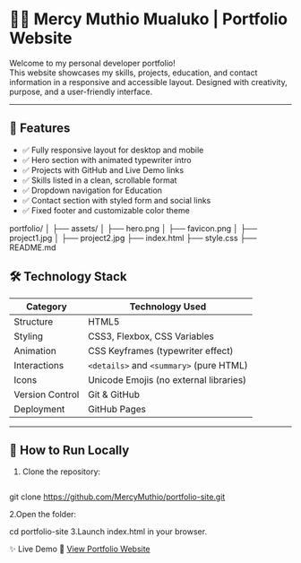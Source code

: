 # 👩‍💻 Mercy Muthio Mualuko | Portfolio Website

Welcome to my personal developer portfolio!  
This website showcases my skills, projects, education, and contact information in a responsive and accessible layout. Designed with creativity, purpose, and a user-friendly interface.

---

## 🌟 Features

- ✅ Fully responsive layout for desktop and mobile
- ✅ Hero section with animated typewriter intro
- ✅ Projects with GitHub and Live Demo links
- ✅ Skills listed in a clean, scrollable format
- ✅ Dropdown navigation for Education
- ✅ Contact section with styled form and social links
- ✅ Fixed footer and customizable color theme


portfolio/
│
├── assets/
│ ├── hero.png
│ ├── favicon.png
│ ├── project1.jpg
│ ├── project2.jpg
├── index.html
├── style.css
├── README.md

## 🛠️ Technology Stack

| Category       | Technology Used                          |
|----------------|------------------------------------------|
| Structure      | HTML5                                    |
| Styling        | CSS3, Flexbox, CSS Variables              |
| Animation      | CSS Keyframes (typewriter effect)        |
| Interactions   | `<details>` and `<summary>` (pure HTML)  |
| Icons          | Unicode Emojis (no external libraries)   |
| Version Control| Git & GitHub                             |
| Deployment     | GitHub Pages      


---

## 🚀 How to Run Locally

1. Clone the repository:
   ```bash
  git clone https://github.com/MercyMuthio/portfolio-site.git

2.Open the folder:

  cd portfolio-site
3.Launch index.html in your browser.

✨ Live Demo
🔗 [View Portfolio Website](https://mercymuthio.github.io/portfolioMercy/)




   
